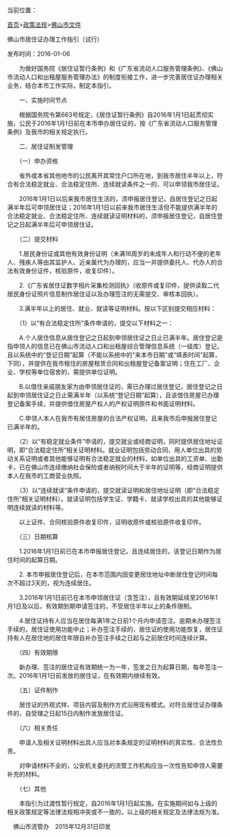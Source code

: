 当前位置：

[首页](../../../ "首页")\>[政策法规](../../ "政策法规")\>[佛山市文件](../ "佛山市文件")

佛山市居住证办理工作指引（试行）

发布时间：2016-01-06

　　为做好国务院《居住证暂行条例》和《广东省流动人口服务管理条例》、《佛山市流动人口和出租屋服务管理办法》的制度衔接工作，进一步完善居住证办理相关业务，结合本市工作实际，制定本指引。

　　一、实施时间节点

　　根据国务院令第663号规定，《居住证暂行条例》自2016年1月1日起贯彻实施，公民于2016年1月1日前在本市申办居住证的，按《广东省流动人口服务管理条例》及我市的相关规定执行。

　　二、居住证制发管理

　　（一）申办资格

　　省外或本省其他地市的公民离开其常住户口所在地，到我市居住半年以上，符合有合法稳定就业、合法稳定住所、连续就读条件之一的，可以申领我市居住证。

　　2016年1月1日以后来我市居住生活的，须申报居住登记，自居住登记之日起满半年后可申领居住证；2016年1月1日以前来我市居住生活但不能提供满半年的合法稳定就业、合法稳定住所、连续就读证明材料的，须申报居住登记，自居住登记之日起满半年后可申领居住证。

　　（二）提交材料

　　1.居民身份证或其他有效身份证明（未满16周岁的未成年人和行动不便的老年人、残疾人等由其监护人、近亲属代为办理的，应当一并提供委托人、代办人的合法有效身份证件，核验原件，收复印件）。

　　2.《广东省居住证数字相片采集检测回执》（收原件或复印件，提供读取二代居民身份证照片信息制作居住证以及办理签注的无需提交、审核本回执）。

　　3.满半年以上的居住、就业、就读等证明材料。按以下区别提交相应材料：

　　（1）以“有合法稳定住所”条件申请的，提交以下材料之一：

　　A.个人居住信息从居住登记之日起到申领居住证之日止已满半年。居住登记是指申领人的信息已在佛山市流动人口和出租屋综合管理信息系统（一级库）登记，且以系统中的“登记日期”起算（不能以系统中的“来本市日期”或“填表时间”起算，下同），并提供在我市租住的房屋租赁合同和出租屋登记备案证明；住在工厂、企业、学校等单位宿舍的，需提供单位证明。

　　B.以借住亲戚朋友家为由申领居住证的，需已办理过居住登记，居住登记之日起到申领居住证之日止需满半年（以系统“登记日期”起算），且该借住房屋已办理登记备案手续，并提供借住房屋产权人的产权证明原件和书面证明材料。

　　C.申领人本人在我市有居住房屋的合法产权证明，且来我市后申报居住登记已满半年的。

　　（2）以“有稳定就业条件”申请的，提交就业或经商证明，同时提供居住地址证明，即“合法稳定住所”相关证明材料。就业证明包括劳动合同、用人单位出具的劳动关系证明或者其他能够证明有合法稳定就业的材料，如单位出具的工资单、出勤卡，已在佛山市连续缴纳社会保险或者纳税时间大于半年的证明等，经商证明提供本人在我市的工商营业执照。

　　（3）以“连续就读”条件申请的，提交就读证明和居住地址证明（即“合法稳定住所”相关证明材料）。就读证明包括学生证、学籍卡、就读学校出具的其他能够证明连续就读的材料等。

　　以上证件、合同核验原件收复印件，证明收原件或核验原件收复印件。

　　（三）日期核算

　　1.2016年1月1日前已在本市申报居住登记，且连续居住的，该登记日期作为居住时间的起算日期。

　　2. 本市申报居住登记后，在本市范围内因变更居住地址中断居住登记时间每次不超过3天的，视为连续居住。

　　3.2016年1月1日前已在本市申领居住证（含签注），且有效期延续至2016年1月1日及以后，有效期到期申请签注的，不受居住半年以上的条件限制。

　　4.居住证持有人应当在居住每满1年之日前1个月内申请签注。逾期未办理签注手续的，居住证使用功能中止；补办签注手续的，居住证的使用功能恢复，居住证持有人在居住地的居住年限自补办签注手续之日起与之前居住时间连续计算。

　　（四）有效期限

　　新办理、签注的居住证有效期统一为一年，签发之日为起算日期，每年签注一次。2016年1月1日前发放的居住证，在有效期内继续有效。

　　（五）证件制作

　　居住证的外观式样、项目内容及制作方式沿用现有模式。对符合居住证办理条件的，自受理之日起15日内制作发放居住证。

　　（六）相关责任

　　申请人及相关证明材料出具人应当对本条规定的证明材料的真实性、合法性负责。

　　对申请材料不全的，公安机关委托的流管工作机构应当一次性告知申领人需要补充的材料。

　　（七）其他

　　本指引为过渡性暂行规定，自2016年1月1日起实施。在实施期间如与上级的相关政策规定等法律法规相冲突或不一致的，以上级的相关规定及法律法规为准。　

　佛山市流管办　2015年12月31日印发

　　

